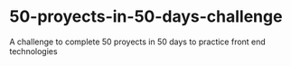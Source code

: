 # 50-proyects-in-50-days-challenge
A challenge to complete 50 proyects in 50 days to practice front end technologies
